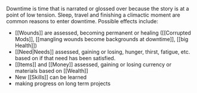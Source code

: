 Downtime is time that is narrated or glossed over because the story is at a point of low tension. Sleep, travel and finishing a climactic moment are common reasons to enter downtime. Possible effects include:
- [[Wounds]] are assessed, becoming permanent or healing ([[Corrupted Mods]], [[mangling wounds become backgrounds at downtime]], [[big Health]])
- [[Need|Needs]] assessed, gaining or losing, hunger, thirst, fatigue, etc. based on if that need has been satisfied.
- [[Items]] and [[Money]] assessed, gaining or losing currency or materials based on [[Wealth]]
- New [[Skills]] can be learned
- making progress on long term projects